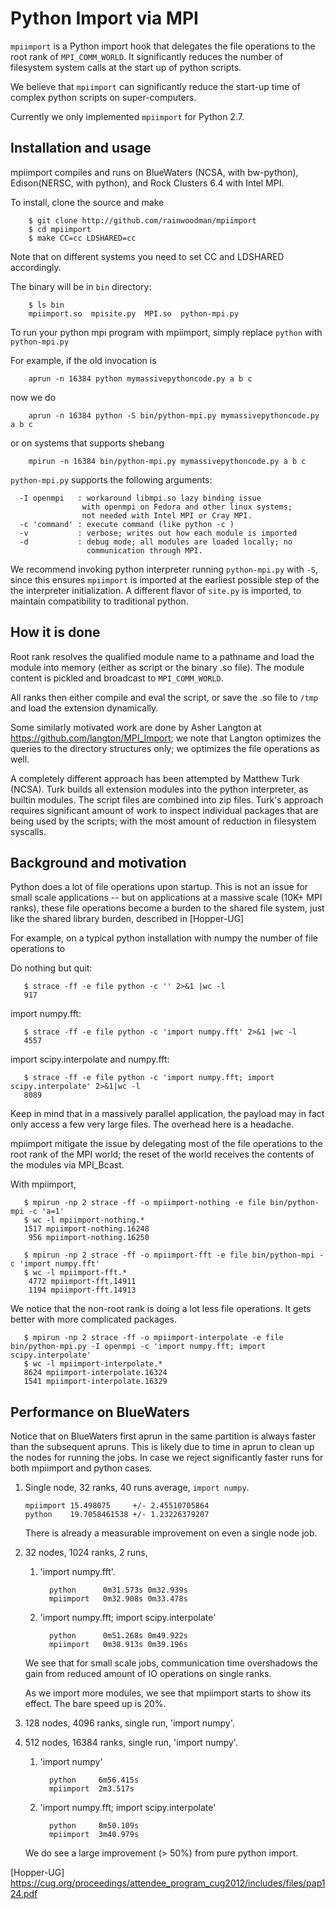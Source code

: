 # Python Import via MPI

`mpiimport` is a Python import hook that delegates the file operations to
the root rank of `MPI_COMM_WORLD`. 
It significantly reduces the number of filesystem system calls at the
start up of python scripts. 

We believe that `mpiimport` can significantly reduce the start-up time of complex 
python scripts on super-computers.

Currently we only implemented `mpiimport` for Python 2.7.

## Installation and usage

mpiimport compiles and runs on BlueWaters (NCSA, with bw-python), Edison(NERSC, with python), 
and Rock Clusters 6.4 with Intel MPI.

To install, clone the source and make
```
    $ git clone http://github.com/rainwoodman/mpiimport
    $ cd mpiimport
    $ make CC=cc LDSHARED=cc
```
Note that on different systems you need to set CC and LDSHARED accordingly.

The binary will be in `bin` directory:
```
    $ ls bin
    mpiimport.so  mpisite.py  MPI.so  python-mpi.py
```

To run your python mpi program with mpiimport, simply replace `python`
with `python-mpi.py`

For example, if the old invocation is
```
    aprun -n 16384 python mymassivepythoncode.py a b c 
```
now we do
```
    aprun -n 16384 python -S bin/python-mpi.py mymassivepythoncode.py a b c 
```
or on systems that supports shebang
```
    mpirun -n 16384 bin/python-mpi.py mymassivepythoncode.py a b c 
```

`python-mpi.py` supports the following arguments:

```
  -I openmpi   : workaround libmpi.so lazy binding issue 
                with openmpi on Fedora and other linux systems;
                not needed with Intel MPI or Cray MPI.
  -c 'command' : execute command (like python -c )
  -v           : verbose; writes out how each module is imported
  -d           : debug mode; all modules are loaded locally; no
                 communication through MPI.
```

We recommend invoking python interpreter running `python-mpi.py` with `-S`, 
since this ensures `mpiimport` is imported at the earliest possible step of the
the interpreter initialization. A different flavor of `site.py` is 
imported, to maintain compatibility to traditional python.

## How it is done

Root rank resolves the qualified module name to a pathname and load
the module into memory (either as script or the binary .so file). The
module content is pickled and broadcast to `MPI_COMM_WORLD`. 

All ranks then either compile and eval the script, or save the .so
file to `/tmp` and load the extension dynamically.

Some similarly motivated work are done by Asher Langton at
https://github.com/langton/MPI_Import; we note that Langton optimizes
the queries to the directory structures only; we optimizes the file
operations as well.

A completely different approach has been attempted by Matthew
Turk (NCSA). Turk builds all extension modules 
into the python interpreter, as builtin modules. The script files
are combined into zip files. Turk's approach requires significant
amount of work to inspect individual packages that are being used by
the scripts; with the most amount of reduction in filesystem syscalls.

## Background and motivation
Python does a lot of file operations upon startup.
This is not an issue for small scale applications -- but on
applications at a massive scale (10K+ MPI ranks), these file
operations become a burden to the shared file system, just like the
shared library burden, described in [Hopper-UG]

For example, on a typical python installation with numpy the number of
file operations to 

Do nothing but quit:
```
   $ strace -ff -e file python -c '' 2>&1 |wc -l
   917
```
import numpy.fft:
```
   $ strace -ff -e file python -c 'import numpy.fft' 2>&1 |wc -l
   4557
```
import scipy.interpolate and numpy.fft:
```
   $ strace -ff -e file python -c 'import numpy.fft; import scipy.interpolate' 2>&1|wc -l
   8089
```

Keep in mind that in a massively parallel application, the payload may
in fact only access a few very large files. The overhead here is a
headache.

mpiimport mitigate the issue by delegating most of the file operations
to the root rank of the MPI world; the reset of the world receives the
contents of the modules via MPI\_Bcast.

With mpiimport, 
```
   $ mpirun -np 2 strace -ff -o mpiimport-nothing -e file bin/python-mpi -c 'a=1'
   $ wc -l mpiimport-nothing.*
   1517 mpiimport-nothing.16248
    956 mpiimport-nothing.16250
```
```
   $ mpirun -np 2 strace -ff -o mpiimport-fft -e file bin/python-mpi -c 'import numpy.fft'
   $ wc -l mpiimport-fft.*
    4772 mpiimport-fft.14911
    1194 mpiimport-fft.14913
```
We notice that the non-root rank is doing a lot less file operations.
It gets better with more complicated packages.
```
   $ mpirun -np 2 strace -ff -o mpiimport-interpolate -e file bin/python-mpi.py -I openmpi -c 'import numpy.fft; import scipy.interpolate'
   $ wc -l mpiimport-interpolate.*
   8624 mpiimport-interpolate.16324
   1541 mpiimport-interpolate.16329
```

## Performance on BlueWaters 
Notice that on BlueWaters first aprun in the same partition is always 
faster than the subsequent apruns. This is likely due to time in aprun
to clean up the nodes for running the jobs. In case we reject
significantly faster runs for both mpiimport and python cases.

1. Single node, 32 ranks, 40 runs average, `import numpy`.
   ```
   mpiimport 15.498075     +/- 2.45510705864
   python    19.7058461538 +/- 1.23226379207
   ```
   There is already a measurable improvement on even a single node job.

1. 32 nodes, 1024 ranks, 2 runs, 

   1. 'import numpy.fft'.

       ```
         python      0m31.573s 0m32.939s
         mpiimport   0m32.908s 0m33.478s
       ```
   1. 'import numpy.fft; import scipy.interpolate'

       ```
         python      0m51.268s 0m49.922s
         mpiimport   0m38.913s 0m39.196s
       ```
   We see that for small scale jobs, communication time overshadows
   the gain from reduced amount of IO operations on single ranks.
   
   As we import more modules, we see that mpiimport starts to show its
   effect. The bare speed up is 20%.

1. 128 nodes, 4096 ranks, single run, 'import numpy'.

1. 512 nodes, 16384 ranks, single run, 'import numpy'.
    1. 'import numpy'

        ```
          python     6m56.415s
          mpiimport  2m3.517s
        ```
    1. 'import numpy.fft; import scipy.interpolate'

        ```
          python     8m50.109s
          mpiimport  3m40.979s
        ```
    We do see a large improvement (> 50%) from pure python import.

[Hopper-UG] https://cug.org/proceedings/attendee_program_cug2012/includes/files/pap124.pdf

